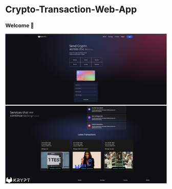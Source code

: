 # Crypto-Transaction-Web-App

### **Welcome 👋**

![](./images/image1.jpg)
![](./images/image2.jpg)


